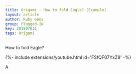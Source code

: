 ```yaml
---
title: Origami - How to fold Eagle? [Example]
layout: article
author: Ruby Gems
group: Plugged-IN
key: 201807011
tags: Origami
---
```


How to fold Eagle?

<div>{%- include extensions/youtube.html id='FSfQF07YxZ8' -%}</div>

A
